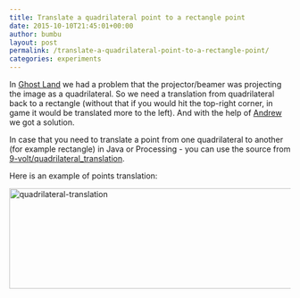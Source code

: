 ```yaml
---
title: Translate a quadrilateral point to a rectangle point
date: 2015-10-10T21:45:01+00:00
author: bumbu
layout: post
permalink: /translate-a-quadrilateral-point-to-a-rectangle-point/
categories: experiments
---
```

In <a href="http://bumbu.me/ghost-land-augmented-reality-game/" target="_blank">Ghost Land</a> we had a problem that the projector/beamer was projecting the image as a quadrilateral. So we need a translation from quadrilateral back to a rectangle (without that if you would hit the top-right corner, in game it would be translated more to the left). And with the help of <a href="https://github.com/Andreis13" target="_blank">Andrew</a> we got a solution.

In case that you need to translate a point from one quadrilateral to another (for example rectangle) in Java or Processing - you can use the source from <a href="https://github.com/9-volt/quadrilateral_translation" target="_blank">9-volt/quadrilateral_translation</a>.

Here is an example of points translation:

<img class="aligncenter size-full wp-image-767" src="{{site.root}}/assets/images/2015/10/quadrilateral-translation.png" alt="quadrilateral-translation" width="600" height="180" />

